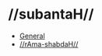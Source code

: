 # //subantaH//

- [General](#/lsk/subanta/general/)
- [//rAma-shabdaH//](#/lsk/subanta/raama-sabdah/)

